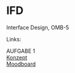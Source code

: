 # IFD
Interface Design, OMB-5

Links:

AUFGABE 1 <br>
<a href="https://linlin94.github.io/IFD/01-1_Konzept.pdf">Konzept</a><br>
<a href="https://linlin94.github.io/IFD/Moodboard.png">Moodboard</a><br>
